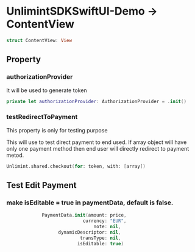 # UnlimintSDKSwiftUI-Demo -> ContentView

``` swift
struct ContentView: View 
```

## Property

### authorizationProvider

It will be used to generate token

``` swift
private let authorizationProvider: AuthorizationProvider = .init()
```

### testRedirectToPayment

This property is only for testing purpose 

This will use to test direct payment to end used. If array object will have only one payment method then end user will directly redirect to payment metod.

```swift
Unlimint.shared.checkout(for: token, with: [array])
```

## Test Edit Payment 

### make isEditable = true in paymentData, default is false.

``` swift
             PaymentData.init(amount: price,
                            currency: "EUR",
                                note: nil,
                   dynamicDescriptor: nil,
                           transType: nil,
                          isEditable: true)
                          
```
